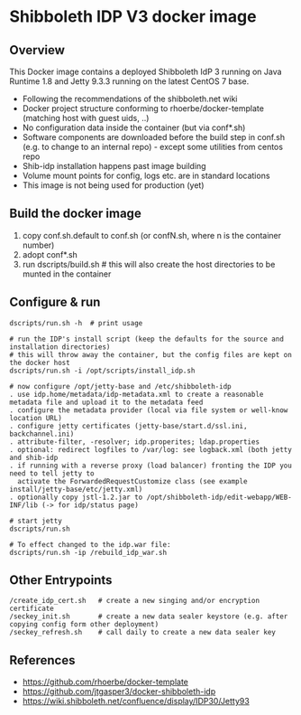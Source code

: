 # Shibboleth IDP V3 docker image

## Overview 
This Docker image contains a deployed Shibboleth IdP 3 running on Java Runtime 1.8 and Jetty 9.3.3 
running on the latest CentOS 7 base.

- Following the recommendations of the shibboleth.net wiki
- Docker project structure conforming to rhoerbe/docker-template (matching host with guest uids, ..)
- No configuration data inside the container (but via conf*.sh)
- Software components are downloaded before the build step in conf.sh (e.g. to change to an 
  internal repo) - except some utilities from centos repo
- Shib-idp installation happens past image building
- Volume mount points for config, logs etc. are in standard locations
- This image is not being used for production (yet)


## Build the docker image
1. copy conf.sh.default to conf.sh (or confN.sh, where n is the container number)
2. adopt conf*.sh
3. run dscripts/build.sh  # this will also create the host directories to be munted in the container


## Configure & run
 
    dscripts/run.sh -h  # print usage
    
    # run the IDP's install script (keep the defaults for the source and installation directories)
    # this will throw away the container, but the config files are kept on the docker host
    dscripts/run.sh -i /opt/scripts/install_idp.sh  

    # now configure /opt/jetty-base and /etc/shibboleth-idp
    . use idp.home/metadata/idp-metadata.xml to create a reasonable metadata file and upload it to the metadata feed
    . configure the metadata provider (local via file system or well-know location URL)
    . configure jetty certificates (jetty-base/start.d/ssl.ini, backchannel.ini)  
    . attribute-filter, -resolver; idp.properites; ldap.properties 
    . optional: redirect logfiles to /var/log: see logback.xml (both jetty and shib-idp
    . if running with a reverse proxy (load balancer) fronting the IDP you need to tell jetty to
      activate the ForwardedRequestCustomize class (see example install/jetty-base/etc/jetty.xml)
    . optionally copy jstl-1.2.jar to /opt/shibboleth-idp/edit-webapp/WEB-INF/lib (-> for idp/status page)

    # start jetty
    dscripts/run.sh     
 
    # To effect changed to the idp.war file:
    dscripts/run.sh -ip /rebuild_idp_war.sh

## Other Entrypoints

    /create_idp_cert.sh   # create a new singing and/or encryption certificate
    /seckey_init.sh       # create a new data sealer keystore (e.g. after copying config form other deployment)
    /seckey_refresh.sh    # call daily to create a new data sealer key 

## References

* https://github.com/rhoerbe/docker-template
* https://github.com/jtgasper3/docker-shibboleth-idp
* https://wiki.shibboleth.net/confluence/display/IDP30/Jetty93

